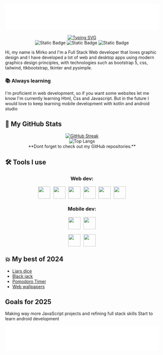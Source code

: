 <img src="https://raw.githubusercontent.com/SelfMadeSystem/SelfMadeSystem/4db1454ab1db74ec58ea2b64cf026e6c67015c2d/wave-top.svg">

<p align='center'>
   <a href="https://git.io/typing-svg"><img width='800px' src="https://readme-typing-svg.demolab.com?font=Fira+Code&pause=1000&color=13CCF7&center=true&vCenter=true&width=500&lines=Full+Stack+Developer;Mirko+Joel+Ruhl" alt="Typing SVG"/></a>
      <br>
      
   <img alt="Static Badge" src="https://img.shields.io/badge/JavaScript-black?style=for-the-badge&logo=javascript">   
   <img alt="Static Badge" src="https://img.shields.io/badge/Python-black?style=for-the-badge&logo=Python">   
   <img alt="Static Badge" src="https://img.shields.io/badge/Android-black?style=for-the-badge&logo=android">
   
   <!-- <img alt="Static Badge" src="https://img.shields.io/badge/with%20%Android-Beginner-blue?style=flat-square&logo=android"> -->
</p>

Hi, my name is Mirko and I'm a Full Stack Web developer that loves graphic design and I have developed a lot of web and desktop apps using modern graphics design principles, with technologies such as bootstrap 5, css, tailwind, ttkbootstrap, tkinter and pysimple.
<br />

### 📚 Always learning
I'm proficient in web development, so if you want some websites let me know
I'm currently learning Html, Css and Javascript. But in the future I would love to keep learning mobile development with kotlin and android studio



## 👀 My GitHub Stats

<p align="center">
  <a href="https://git.io/streak-stats"><img src="https://github-readme-streak-stats-ecru-theta.vercel.app?user=RuhlMirko&theme=github-dark-blue" alt="GitHub Streak" width='400px' /></a>
   <br>
  <img src="https://github-readme-stats.vercel.app/api/top-langs/?username=RuhlMirko&layout=compact&theme=holi" alt="Top Langs" width="400px"/>
   <br>
  **Dont forget to check out my GitHub repositories:**
</p>



## 🛠 Tools I use
<div align="center">     

### Web dev:
<div style='display:flex; justify-content:center;gap:1vw; margin-bottom:1rem;'>
<img src="https://cdn.jsdelivr.net/gh/devicons/devicon@latest/icons/html5/html5-original.svg" height="40" width="40"/>
<img src="https://cdn.jsdelivr.net/gh/devicons/devicon@latest/icons/css3/css3-original.svg" height="40" width="40"/>
<img src="https://cdn.jsdelivr.net/gh/devicons/devicon@latest/icons/javascript/javascript-original.svg" height="40" width="40"/>
<img src="https://cdn.jsdelivr.net/gh/devicons/devicon@latest/icons/bootstrap/bootstrap-original.svg" height="40" width="40"/>  
<img src="https://cdn.jsdelivr.net/gh/devicons/devicon@latest/icons/react/react-original.svg" height="40" width="40"/>
<img src="https://cdn.jsdelivr.net/gh/devicons/devicon@latest/icons/streamlit/streamlit-original.svg" height="40" width="40"/>
</div>

### Mobile dev:
<div style='display:flex; justify-content:center;gap:1vw; margin-bottom:1rem;'>
    <img src="https://cdn.jsdelivr.net/gh/devicons/devicon@latest/icons/androidstudio/androidstudio-original.svg" height="40" width="40"/> 
    <img src="https://cdn.jsdelivr.net/gh/devicons/devicon@latest/icons/kotlin/kotlin-original.svg" height="40" width="40"/>
</div>

<div style='display:flex; justify-content:center;gap:1vw; margin-bottom:1rem;'>
  <img src="https://cdn.jsdelivr.net/gh/devicons/devicon@latest/icons/linkedin/linkedin-original.svg" height="40" width="40"/>  
  <img src="https://cdn.jsdelivr.net/gh/devicons/devicon@latest/icons/python/python-original.svg" height="40" width="40"/>  
</div>
</div>

## 💥 My best of 2024
<ul>
   <li><a href="https://github.com/RuhlMirko/js-lying-dice"> Liars dice </a> </li> 
   <li><a href= "https://github.com/RuhlMirko/javascript-blackjack " >Black jack</a></li>
   <li> <a href="https://github.com/RuhlMirko/pomodoro-timer" > Pomodoro Timer</a></li>
   <li> <a href="https://github.com/RuhlMirko/wallpaper-engine">Web wallpapers</a></li>
</ul>

## Goals for 2025
Making way more JavaScript projects and refining full stack skills
Start to learn android development 
<!--
**RuhlMirko/RuhlMirko** is a ✨ _special_ ✨ repository because its `README.md` (this file) appears on your GitHub profile.

Here are some ideas to get you started:

- 🔭 I’m currently working on ...
- 🌱 I’m currently learning ...
- 👯 I’m looking to collaborate on ...
- 🤔 I’m looking for help with ...
- 💬 Ask me about ...
- 📫 How to reach me: ...
- 😄 Pronouns: ...
- ⚡ Fun fact: ...
-->
<img src="https://raw.githubusercontent.com/SelfMadeSystem/SelfMadeSystem/main/wave-bottom.svg">
